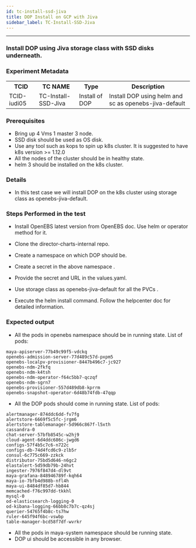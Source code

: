 ```yaml
---
id: tc-install-ssd-jiva
title: DOP Install on GCP with Jiva
sidebar_label: TC-Install-SSD-Jiva
---
```

------


### Install DOP using Jiva storage class with SSD disks underneath.

### Experiment Metadata

<table>
  <tr>
    <th> TCID </th>
    <th> TC NAME </th>
    <th> Type </th>
    <th> Description </th>
  </tr>
  <tr>
    <td> TCID-iudi05 </td>
    <td> TC-Install-SSD-Jiva </td>
    <td> Install of DOP </td>
    <td> Install DOP using helm and sc as openebs-jiva-default </td>
  </tr>
</table>

### Prerequisites

- Bring up 4 Vms 1 master 3 node.
- SSD disk should be used as OS disk.
- Use any tool such as kops to spin up k8s cluster. It is suggested to have k8s version >= 1.12.0                         
- All the nodes of the cluster should be in healthy state.     
- helm 3 should be installed on the k8s cluster.


### Details
- In this test case we will install DOP on the k8s cluster using storage class as openebs-jiva-default. 

### Steps Performed in the test

- Install OpenEBS latest version from OpenEBS doc. Use helm or operator method for it.

- Clone the director-charts-internal repo.

- Create a namespace on which DOP should be.

- Create a secret in the above namespace .

- Provide the secret and  URL in the values.yaml.

- Use storage class as openebs-jiva-default for all the PVCs .

- Execute the helm install command. Follow the helpcenter doc for detailed information.                      


### Expected output

- All the pods in openebs namespace should be in running state. List of pods:
```
maya-apiserver-77b49c99f5-vdckq                                   
openebs-admission-server-77d489c57d-pxpm5                         
openebs-localpv-provisioner-8447b496c7-jc927                      
openebs-ndm-2fkfq                                                 
openebs-ndm-k4tsh                                                 
openebs-ndm-operator-f64c5bb7-qczqf                               
openebs-ndm-sgrn7                                                 
openebs-provisioner-557d489db8-kprrm                              
openebs-snapshot-operator-6d48b74fdb-47qqp
```

- All the DOP pods should come in running state. List of pods:
```
alertmanager-874ddc6dd-fv7fg
alertstore-6669f5c5fc-jrgm6
alertstore-tablemanager-5d966c867f-l5xth
cassandra-0
chat-server-57bfb8545c-w2hj9
cloud-agent-6d4ddc686c-jwgd6
configs-57f4b5c7c6-n722c
configs-db-74d4fcd6c9-zlb5r
consul-6c775c669-zzkck
distributor-75bd5d646-n6gc2
elastalert-5d59db79b-24hvt
ingester-7976f847d4-dl9vt
maya-grafana-848946789f-kqh64
maya-io-7bfb4d988b-nfl4h
maya-ui-8484df85d7-hb844
memcached-f76c997dd-tkkhl
mysql-0
od-elasticsearch-logging-0
od-kibana-logging-66bb8c7b7c-qz4sj
querier-54765f4b8c-ts7hw
ruler-645f94f6bc-vswbp
table-manager-bcd58f7df-wvrkr
```
- All the pods in maya-system namespace should be running state.
- DOP ui should be accessible in any browser.
